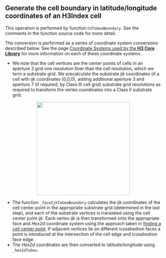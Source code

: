 Generate the cell boundary in latitude/longitude coordinates of an H3Index cell
---

This operation is performed by function `h3ToGeoBoundary`. See the comments in the function source code for more detail.

The conversion is performed as a series of coordinate system conversions described below. See the page <a href="#/documentation/core-library/coordinate-systems">Coordinate Systems used by the __H3 Core Library__</a> for more information on each of these coordinate systems.

* We note that the cell vertices are the center points of cells in an aperture 3 grid one resolution finer than the cell resolution, which we term a _substrate_ grid. We precalculate the substrate _ijk_ coordinates of a cell with _ijk_ coordinates (0,0,0), adding additional aperture 3 and aperture 7 (if required, by Class III cell grid) substrate grid resolutions as required to transform the vertex coordinates into a Class II substrate grid.

<div align="center">
  <img height="300" src="images/substrate3.png" />
</div>

* The function `_faceIjkToGeoBoundary` calculates the _ijk_ coordinates of the cell center point in the appropriate substrate grid (determined in the last step), and each of the substrate vertices is translated using the cell center point _ijk_. Each vertex _ijk_ is then transformed onto the appropriate face and _Hex2d_ coordinate system using the approach taken in <a href="#/documentation/core-library/walkthrough-of-h3togeo">finding a cell center point</a>. If adjacent vertices lie on different icosahedron faces a point is introduced at the intersection of the cell edge and icosahedron face edge.
* The _Hex2d_ coordinates are then converted to latitude/longitude using `_hex2dToGeo`.
